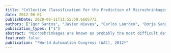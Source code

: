 ```yaml
---
title: "Collective Classification for the Prediction of Microshrinkages in Foundry Production"
date: 2012-06-01
publishDate: 2020-06-11T11:55:59.660577Z
authors: ["Igor Santos", "Javier Nieves", "Carlos Laorden", "Borja Sanz", "Pablo García Bringas"]
publication_types: ["1"]
abstract: "Microshrinkages are known as probably the most difficult defects to avoid in high-precision foundry. This failure is not corrigible, with the subsequent cost increment. Modelling the foundry process as an expert knowledge cloud allows machine learning algorithms to foresee the value of a certain variable, in this case, the probability that a microshrinkage appears within a foundry casting. However, this approach needs to label every instance to generate the model that will classify the castings. In this paper, we present a new approach for detecting faulty castings through collective classification to reduce the labelling requirements of completely supervised approaches. Collective classification is a type of semi-supervised learning that optimises the classification of partially-labelled data. We performed an empirical validation demonstrating that the system maintains a high accuracy rate while the labelling efforts are lower than when using supervised learning."
featured: false
publication: "*World Automation Congress (WAC), 2012*"
---
```


